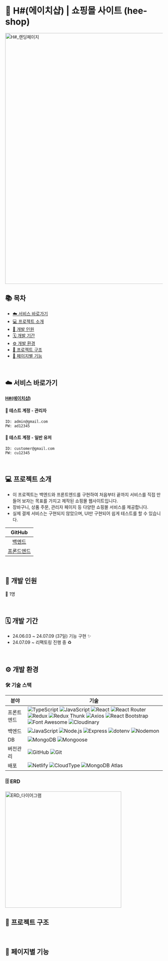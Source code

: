 # 👕 H#(에이치샵) | 쇼핑몰 사이트 (hee-shop)

<img width="800" alt="H#_랜딩페이지" src="https://github.com/sjh709/hee-shop-fe/assets/42454759/dce8d474-3660-49cc-8bfa-d7ed051031fb">

<br>

## 📚 목차

- [☁️ 서비스 바로가기](#%EF%B8%8F-서비스-바로가기)
- [💻 프로젝트 소개](#-프로젝트-소개)
- [🌱 개발 인원](#-개발-인원)
- [🗓️ 개발 기간](#%EF%B8%8F-개발-기간)
- [⚙️ 개발 환경](#%EF%B8%8F-개발-환경)
- [📂 프로젝트 구조](#-프로젝트-구조)
- [📌 페이지별 기능](#-페이지별-기능)

<br>

## ☁️ 서비스 바로가기

[**H#(에이치샵)**]()

#### 📍 테스트 계정 - 관리자

```
ID: admin@gmail.com
PW: ad12345
```

#### 📍 테스트 계정 - 일반 유저

```
ID: customer@gmail.com
PW: cu12345
```

<br>

## 💻 프로젝트 소개

- 이 프로젝트는 백엔드와 프론트엔드를 구현하여 처음부터 끝까지 서비스를 직접 만들어 보자는 목표를 가지고 제작된 쇼핑몰 웹사이트입니다.
- 장바구니, 상품 주문, 관리자 페이지 등 다양한 쇼핑몰 서비스를 제공합니다.
- 실제 결제 서비스는 구현되지 않았으며, UI만 구현되어 쉽게 테스트를 할 수 있습니다.

|                       GitHub                        |
| :-------------------------------------------------: |
|   [백엔드](https://github.com/sjh709/hee-shop-be)   |
| [프론드엔드](https://github.com/sjh709/hee-shop-fe) |

<br>

## 🌱 개발 인원

👤 1명

<br>

## 🗓️ 개발 기간

- 24.06.03 ~ 24.07.09 (37일) 기능 구현 ✨
- 24.07.09 ~ 리팩토링 진행 중 ♻️

<br>

## ⚙️ 개발 환경

### 🛠️ 기술 스택

| 분야                          | 기술                                                                                                                                                                                                                                                                                                                                                                                                                                                                                                                                                                                                                                                                                                                                                                                                                                                                                                                                                                                                                                                                                                                                     |
| ----------------------------- | ---------------------------------------------------------------------------------------------------------------------------------------------------------------------------------------------------------------------------------------------------------------------------------------------------------------------------------------------------------------------------------------------------------------------------------------------------------------------------------------------------------------------------------------------------------------------------------------------------------------------------------------------------------------------------------------------------------------------------------------------------------------------------------------------------------------------------------------------------------------------------------------------------------------------------------------------------------------------------------------------------------------------------------------------------------------------------------------------------------------------------------------- |
| 프론트엔드 &nbsp;&nbsp;&nbsp; | ![TypeScript](https://img.shields.io/badge/TypeScript-3178C6?style=flat-square&logo=typescript&logoColor=white) ![JavaScript](https://img.shields.io/badge/JavaScript-F7DF1E?style=flat-square&logo=javascript&logoColor=black) ![React](https://img.shields.io/badge/React-61DAFB?style=flat-square&logo=react&logoColor=black) ![React Router](https://img.shields.io/badge/React_Router-CA4245?style=flat-square&logo=react-router&logoColor=white) ![Redux](https://img.shields.io/badge/Redux-764ABC?style=flat-square&logo=redux&logoColor=white) ![Redux Thunk](https://img.shields.io/badge/Redux_Thunk-764ABC?style=flat-square&logo=redux&logoColor=white) ![Axios](https://img.shields.io/badge/Axios-5A29E4?style=flat-square&logo=axios&logoColor=white) ![React Bootstrap](https://img.shields.io/badge/React_Bootstrap-41E0FD?style=flat-square&logo=reactbootstrap&logoColor=black) ![Font Awesome](https://img.shields.io/badge/Font_Awesome-538DD7?style=flat-square&logo=fontawesome&logoColor=white) ![Cloudinary](https://img.shields.io/badge/Cloudinary-3448C5?style=flat-square&logo=cloudinary&logoColor=white) |
| 백엔드                        | ![JavaScript](https://img.shields.io/badge/JavaScript-F7DF1E?style=flat-square&logo=javascript&logoColor=black) ![Node.js](https://img.shields.io/badge/Node.js-5FA04E?style=flat-square&logo=node.js&logoColor=white) ![Express](https://img.shields.io/badge/Express-000000?style=flat-square&logo=express&logoColor=white) ![dotenv](https://img.shields.io/badge/dotenv-ECD53F?style=flat-square&logo=dotenv&logoColor=black) ![Nodemon](https://img.shields.io/badge/Nodemon-76D04B?style=flat-square&logo=nodemon&logoColor=white)                                                                                                                                                                                                                                                                                                                                                                                                                                                                                                                                                                                                 |
| DB                            | ![MongoDB](https://img.shields.io/badge/MongoDB-47A248?style=flat-square&logo=mongodb&logoColor=white) ![Mongoose](https://img.shields.io/badge/Mongoose-880000?style=flat-square&logo=mongoose&logoColor=white)                                                                                                                                                                                                                                                                                                                                                                                                                                                                                                                                                                                                                                                                                                                                                                                                                                                                                                                         |
| 버전관리                      | ![GitHub](https://img.shields.io/badge/GitHub-181717?style=flat-square&logo=github&logoColor=white) ![Git](https://img.shields.io/badge/Git-F05032?style=flat-square&logo=git&logoColor=white)                                                                                                                                                                                                                                                                                                                                                                                                                                                                                                                                                                                                                                                                                                                                                                                                                                                                                                                                           |
| 배포                          | ![Netlify](https://img.shields.io/badge/Netlify-00C7B7?style=flat-square&logo=netlify&logoColor=white) ![CloudType](https://img.shields.io/badge/CloudType-000000?style=flat-square&logoColor=white) ![MongoDB Atlas](https://img.shields.io/badge/MongoDB_Atlas-47A248?style=flat-square&logo=mongodb&logoColor=white)                                                                                                                                                                                                                                                                                                                                                                                                                                                                                                                                                                                                                                                                                                                                                                                                                  |

### 🗄️ ERD

<img width="371" alt="ERD_다이어그램" src="https://github.com/sjh709/hee-shop-fe/assets/42454759/420cc4df-cb44-4ff7-bfbe-b8bd16ab412d">

<br>

## 📂 프로젝트 구조

<br>

## 📌 페이지별 기능

<br>
